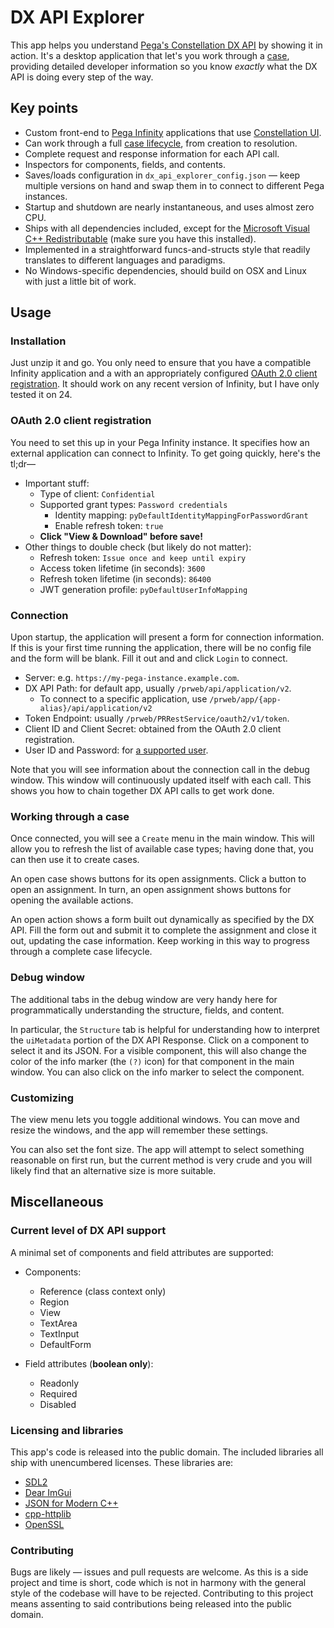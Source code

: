 # DX API Explorer

This app helps you understand [Pega's Constellation DX API](https://docs.pega.com/bundle/dx-api/page/platform/dx-api/dx-api-version-2-con.html) by showing it in action. It's a desktop application that let's you work through a [case](https://docs.pega.com/bundle/platform/page/platform/case-management/case-management-overview.html), providing detailed developer information so you know *exactly* what the DX API is doing every step of the way.

## Key points

- Custom front-end to [Pega Infinity](https://www.pega.com/infinity) applications that use [Constellation UI](https://docs.pega.com/bundle/platform/page/platform/user-experience/constellation-architecture.html).
- Can work through a full [case lifecycle](https://docs.pega.com/bundle/platform/page/platform/case-management/case-life-cycle-elements.html), from creation to resolution.
- Complete request and response information for each API call.
- Inspectors for components, fields, and contents.
- Saves/loads configuration in `dx_api_explorer_config.json` — keep multiple versions on hand and swap them in to connect to different Pega instances.
- Startup and shutdown are nearly instantaneous, and uses almost zero CPU.
- Ships with all dependencies included, except for the [Microsoft Visual C++ Redistributable](https://aka.ms/vs/17/release/vc_redist.x64.exe) (make sure you have this installed).
- Implemented in a straightforward funcs-and-structs style that readily translates to different languages and paradigms.
- No Windows-specific dependencies, should build on OSX and Linux with just a little bit of work.

## Usage

### Installation

Just unzip it and go. You only need to ensure that you have a compatible Infinity application and a with an appropriately configured [OAuth 2.0 client registration](https://docs.pega.com/bundle/platform/page/platform/security/set-up-oauth-2-client-registration.html). It should work on any recent version of Infinity, but I have only tested it on 24.

### OAuth 2.0 client registration

You need to set this up in your Pega Infinity instance. It specifies how an external application can connect to Infinity. To get going quickly, here's the tl;dr—
- Important stuff:
	- Type of client: `Confidential`
	- Supported grant types: `Password credentials`
		- Identity mapping: `pyDefaultIdentityMappingForPasswordGrant`
		- Enable refresh token: `true`
	- **Click "View & Download" before save!**
- Other things to double check (but likely do not matter):
	- Refresh token: `Issue once and keep until expiry`
	- Access token lifetime (in seconds): `3600`
	- Refresh token lifetime (in seconds): `86400`
	- JWT generation profile: `pyDefaultUserInfoMapping`

### Connection

Upon startup, the application will present a form for connection information. If this is your first time running the application, there will be no config file and the form will be blank. Fill it out and and click `Login` to connect.

* Server: e.g. `https://my-pega-instance.example.com`.
* DX API Path: for default app, usually `/prweb/api/application/v2`.
	* To connect to a specific application, use `/prweb/app/{app-alias}/api/application/v2`
* Token Endpoint: usually `/prweb/PRRestService/oauth2/v1/token`.
* Client ID and Client Secret: obtained from the OAuth 2.0 client registration.
* User ID and Password: for [a supported user](https://docs.pega.com/bundle/dx-api/page/platform/dx-api/security-settings-v2.html).

Note that you will see information about the connection call in the debug window. This window will continuously updated itself with each call. This shows you how to chain together DX API calls to get work done.

### Working through a case

Once connected, you will see a `Create` menu in the main window. This will allow you to refresh the list of available case types; having done that, you can then use it to create cases.

An open case shows buttons for its open assignments. Click a button to open an assignment. In turn, an open assignment shows buttons for opening the available actions.

An open action shows a form built out dynamically as specified by the DX API. Fill the form out and submit it to complete the assignment and close it out, updating the case information. Keep working in this way to progress through a complete case lifecycle.

### Debug window
The additional tabs in the debug window are very handy here for programmatically understanding the structure, fields, and content.

In particular, the `Structure` tab is helpful for understanding how to interpret the `uiMetadata` portion of the DX API Response. Click on a component to select it and its JSON. For a visible component, this will also change the color of the info marker (the `(?)` icon) for that component in the main window. You can also click on the info marker to select the component.

### Customizing
The view menu lets you toggle additional windows. You can move and resize the windows, and the app will remember these settings.

You can also set the font size. The app will attempt to select something reasonable on first run, but the current method is very crude and you will likely find that an alternative size is more suitable.

## Miscellaneous

### Current level of DX API support

A minimal set of components and field attributes are supported:

- Components:
	- Reference (class context only)
	- Region
	- View
	- TextArea
	- TextInput
	- DefaultForm

- Field attributes (**boolean only**):
	- Readonly
	- Required
	- Disabled

### Licensing and libraries

This app's code is released into the public domain. The included libraries all ship with unencumbered licenses. These libraries are:

- [SDL2](https://github.com/libsdl-org/SDL/tree/SDL2)
- [Dear ImGui](https://github.com/ocornut/imgui)
- [JSON for Modern C++](https://github.com/nlohmann/json)
- [cpp-httplib](https://github.com/yhirose/cpp-httplib)
- [OpenSSL](https://github.com/openssl/openssl)


### Contributing

Bugs are likely — issues and pull requests are welcome. As this is a side project and time is short, code which is not in harmony with the general style of the codebase will have to be rejected. Contributing to this project means assenting to said contributions being released into the public domain.
